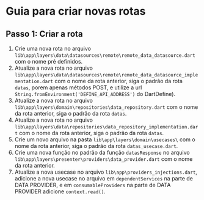 # Guia para criar novas rotas

## Passo 1: Criar a rota

1. Crie uma nova rota no arquivo `lib\app\layers\data\datasources\remote\remote_data_datasource.dart` com o nome pré definidos.
2. Atualize a nova rota no arquivo `lib\app\layers\data\datasources\remote\remote_data_datasource_implementation.dart` com o nome da rota anterior, siga o padrão da rota `datas`, porem apenas métodos POST, e utilize a url `String.fromEnvironment('DEFINE_API_ADDRESS')` do DartDefine).
3. Atualize a nova rota no arquivo `lib\app\layers\domain\repositories\data_repository.dart` com o nome da rota anterior, siga o padrão da rota `datas`.
4. Atualize a nova rota no arquivo `lib\app\layers\data\repositories\data_repository_implementation.dart` com o nome da rota anterior, siga o padrão da rota `datas`.
5. Crie um novo arquivo na pasta `lib\app\layers\domain\usecases\` com o nome da rota anterior, siga o padrão da rota `datas_usecase.dart`.
6. Crie uma nova função no padrão da função `datasResponse` no arquivo `lib\app\layers\presenter\providers\data_provider.dart` com o nome da rota anterior.
7. Atualize a nova usecase no arquivo `lib\app\providers_injections.dart`, adicione a nova usecase no arquivo em `dependentServices` na parte de DATA PROVIDER, e em `consumableProviders` na parte de DATA PROVIDER adicione `context.read()`.
